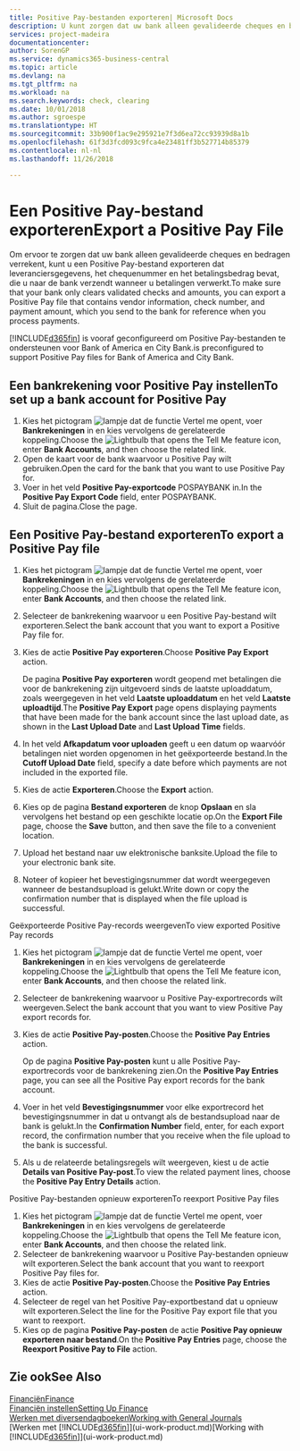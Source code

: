 ```yaml
---
title: Positive Pay-bestanden exporteren| Microsoft Docs
description: U kunt zorgen dat uw bank alleen gevalideerde cheques en bedragen verrekent door een Positive Pay-bestand te exporteren dat gegevens over leveranciers en betalingen bevat.
services: project-madeira
documentationcenter: 
author: SorenGP
ms.service: dynamics365-business-central
ms.topic: article
ms.devlang: na
ms.tgt_pltfrm: na
ms.workload: na
ms.search.keywords: check, clearing
ms.date: 10/01/2018
ms.author: sgroespe
ms.translationtype: HT
ms.sourcegitcommit: 33b900f1ac9e295921e7f3d6ea72cc93939d8a1b
ms.openlocfilehash: 61f3d3fcd093c9fca4e23481ff3b527714b85379
ms.contentlocale: nl-nl
ms.lasthandoff: 11/26/2018

---
```

# <a name="export-a-positive-pay-file"></a><span data-ttu-id="6972c-103">Een Positive Pay-bestand exporteren</span><span class="sxs-lookup"><span data-stu-id="6972c-103">Export a Positive Pay File</span></span>
<span data-ttu-id="6972c-104">Om ervoor te zorgen dat uw bank alleen gevalideerde cheques en bedragen verrekent, kunt u een Positive Pay-bestand exporteren dat leveranciersgegevens, het chequenummer en het betalingsbedrag bevat, die u naar de bank verzendt wanneer u betalingen verwerkt.</span><span class="sxs-lookup"><span data-stu-id="6972c-104">To make sure that your bank only clears validated checks and amounts, you can export a Positive Pay file that contains vendor information, check number, and payment amount, which you send to the bank for reference when you process payments.</span></span>

[!INCLUDE[d365fin](includes/d365fin_md.md)] <span data-ttu-id="6972c-105">is vooraf geconfigureerd om Positive Pay-bestanden te ondersteunen voor Bank of America en City Bank.</span><span class="sxs-lookup"><span data-stu-id="6972c-105">is preconfigured to support Positive Pay files for Bank of America and City Bank.</span></span>

## <a name="to-set-up-a-bank-account-for-positive-pay"></a><span data-ttu-id="6972c-106">Een bankrekening voor Positive Pay instellen</span><span class="sxs-lookup"><span data-stu-id="6972c-106">To set up a bank account for Positive Pay</span></span>
1. <span data-ttu-id="6972c-107">Kies het pictogram ![lampje dat de functie Vertel me opent](media/ui-search/search_small.png "Vertel me wat u wilt doen"), voer **Bankrekeningen** in en kies vervolgens de gerelateerde koppeling.</span><span class="sxs-lookup"><span data-stu-id="6972c-107">Choose the ![Lightbulb that opens the Tell Me feature](media/ui-search/search_small.png "Tell me what you want to do") icon, enter **Bank Accounts**, and then choose the related link.</span></span>
2. <span data-ttu-id="6972c-108">Open de kaart voor de bank waarvoor u Positive Pay wilt gebruiken.</span><span class="sxs-lookup"><span data-stu-id="6972c-108">Open the card for the bank that you want to use Positive Pay for.</span></span>
3. <span data-ttu-id="6972c-109">Voer in het veld **Positive Pay-exportcode** POSPAYBANK in.</span><span class="sxs-lookup"><span data-stu-id="6972c-109">In the **Positive Pay Export Code** field, enter POSPAYBANK.</span></span>
4. <span data-ttu-id="6972c-110">Sluit de pagina.</span><span class="sxs-lookup"><span data-stu-id="6972c-110">Close the page.</span></span>

## <a name="to-export-a-positive-pay-file"></a><span data-ttu-id="6972c-111">Een Positive Pay-bestand exporteren</span><span class="sxs-lookup"><span data-stu-id="6972c-111">To export a Positive Pay file</span></span>
1. <span data-ttu-id="6972c-112">Kies het pictogram ![lampje dat de functie Vertel me opent](media/ui-search/search_small.png "Vertel me wat u wilt doen"), voer **Bankrekeningen** in en kies vervolgens de gerelateerde koppeling.</span><span class="sxs-lookup"><span data-stu-id="6972c-112">Choose the ![Lightbulb that opens the Tell Me feature](media/ui-search/search_small.png "Tell me what you want to do") icon, enter **Bank Accounts**, and then choose the related link.</span></span>
2. <span data-ttu-id="6972c-113">Selecteer de bankrekening waarvoor u een Positive Pay-bestand wilt exporteren.</span><span class="sxs-lookup"><span data-stu-id="6972c-113">Select the bank account that you want to export a Positive Pay file for.</span></span>
3. <span data-ttu-id="6972c-114">Kies de actie **Positive Pay exporteren**.</span><span class="sxs-lookup"><span data-stu-id="6972c-114">Choose **Positive Pay Export** action.</span></span>

    <span data-ttu-id="6972c-115">De pagina **Positive Pay exporteren** wordt geopend met betalingen die voor de bankrekening zijn uitgevoerd sinds de laatste uploaddatum, zoals weergegeven in het veld **Laatste uploaddatum** en het veld **Laatste uploadtijd**.</span><span class="sxs-lookup"><span data-stu-id="6972c-115">The **Positive Pay Export** page opens displaying payments that have been made for the bank account since the last upload date, as shown in the **Last Upload Date** and **Last Upload Time** fields.</span></span>
4. <span data-ttu-id="6972c-116">In het veld **Afkapdatum voor uploaden** geeft u een datum op waarvóór betalingen niet worden opgenomen in het geëxporteerde bestand.</span><span class="sxs-lookup"><span data-stu-id="6972c-116">In the **Cutoff Upload Date** field, specify a date before which payments are not included in the exported file.</span></span>
5. <span data-ttu-id="6972c-117">Kies de actie **Exporteren**.</span><span class="sxs-lookup"><span data-stu-id="6972c-117">Choose the **Export** action.</span></span>
6. <span data-ttu-id="6972c-118">Kies op de pagina **Bestand exporteren** de knop **Opslaan** en sla vervolgens het bestand op een geschikte locatie op.</span><span class="sxs-lookup"><span data-stu-id="6972c-118">On the **Export File** page, choose the **Save** button, and then save the file to a convenient location.</span></span>
7. <span data-ttu-id="6972c-119">Upload het bestand naar uw elektronische banksite.</span><span class="sxs-lookup"><span data-stu-id="6972c-119">Upload the file to your electronic bank site.</span></span>
8. <span data-ttu-id="6972c-120">Noteer of kopieer het bevestigingsnummer dat wordt weergegeven wanneer de bestandsupload is gelukt.</span><span class="sxs-lookup"><span data-stu-id="6972c-120">Write down or copy the confirmation number that is displayed when the file upload is successful.</span></span>

<span data-ttu-id="6972c-121">Geëxporteerde Positive Pay-records weergeven</span><span class="sxs-lookup"><span data-stu-id="6972c-121">To view exported Positive Pay records</span></span>

1. <span data-ttu-id="6972c-122">Kies het pictogram ![lampje dat de functie Vertel me opent](media/ui-search/search_small.png "Vertel me wat u wilt doen"), voer **Bankrekeningen** in en kies vervolgens de gerelateerde koppeling.</span><span class="sxs-lookup"><span data-stu-id="6972c-122">Choose the ![Lightbulb that opens the Tell Me feature](media/ui-search/search_small.png "Tell me what you want to do") icon, enter **Bank Accounts**, and then choose the related link.</span></span>
2. <span data-ttu-id="6972c-123">Selecteer de bankrekening waarvoor u Positive Pay-exportrecords wilt weergeven.</span><span class="sxs-lookup"><span data-stu-id="6972c-123">Select the bank account that you want to view Positive Pay export records for.</span></span>
3. <span data-ttu-id="6972c-124">Kies de actie **Positive Pay-posten**.</span><span class="sxs-lookup"><span data-stu-id="6972c-124">Choose the **Positive Pay Entries** action.</span></span>

    <span data-ttu-id="6972c-125">Op de pagina **Positive Pay-posten** kunt u alle Positive Pay-exportrecords voor de bankrekening zien.</span><span class="sxs-lookup"><span data-stu-id="6972c-125">On the **Positive Pay Entries** page, you can see all the Positive Pay export records for the bank account.</span></span>
4. <span data-ttu-id="6972c-126">Voer in het veld **Bevestigingsnummer** voor elke exportrecord het bevestigingsnummer in dat u ontvangt als de bestandsupload naar de bank is gelukt.</span><span class="sxs-lookup"><span data-stu-id="6972c-126">In the **Confirmation Number** field, enter, for each export record, the confirmation number that you receive when the file upload to the bank is successful.</span></span>
5. <span data-ttu-id="6972c-127">Als u de relateerde betalingsregels wilt weergeven, kiest u de actie **Details van Positive Pay-post**.</span><span class="sxs-lookup"><span data-stu-id="6972c-127">To view the related payment lines, choose the **Positive Pay Entry Details** action.</span></span>

<span data-ttu-id="6972c-128">Positive Pay-bestanden opnieuw exporteren</span><span class="sxs-lookup"><span data-stu-id="6972c-128">To reexport Positive Pay files</span></span>

1. <span data-ttu-id="6972c-129">Kies het pictogram ![lampje dat de functie Vertel me opent](media/ui-search/search_small.png "Vertel me wat u wilt doen"), voer **Bankrekeningen** in en kies vervolgens de gerelateerde koppeling.</span><span class="sxs-lookup"><span data-stu-id="6972c-129">Choose the ![Lightbulb that opens the Tell Me feature](media/ui-search/search_small.png "Tell me what you want to do") icon, enter **Bank Accounts**, and then choose the related link.</span></span>
2. <span data-ttu-id="6972c-130">Selecteer de bankrekening waarvoor u Positive Pay-bestanden opnieuw wilt exporteren.</span><span class="sxs-lookup"><span data-stu-id="6972c-130">Select the bank account that you want to reexport Positive Pay files for.</span></span>
3. <span data-ttu-id="6972c-131">Kies de actie **Positive Pay-posten**.</span><span class="sxs-lookup"><span data-stu-id="6972c-131">Choose the **Positive Pay Entries** action.</span></span>
4. <span data-ttu-id="6972c-132">Selecteer de regel van het Positive Pay-exportbestand dat u opnieuw wilt exporteren.</span><span class="sxs-lookup"><span data-stu-id="6972c-132">Select the line for the Positive Pay export file that you want to reexport.</span></span>
5. <span data-ttu-id="6972c-133">Kies op de pagina **Positive Pay-posten** de actie **Positive Pay opnieuw exporteren naar bestand**.</span><span class="sxs-lookup"><span data-stu-id="6972c-133">On the **Positive Pay Entries** page, choose the **Reexport Positive Pay to File** action.</span></span>

## <a name="see-also"></a><span data-ttu-id="6972c-134">Zie ook</span><span class="sxs-lookup"><span data-stu-id="6972c-134">See Also</span></span>
[<span data-ttu-id="6972c-135">Financiën</span><span class="sxs-lookup"><span data-stu-id="6972c-135">Finance</span></span>](finance.md)  
[<span data-ttu-id="6972c-136">Financiën instellen</span><span class="sxs-lookup"><span data-stu-id="6972c-136">Setting Up Finance</span></span>](finance-setup-finance.md)  
[<span data-ttu-id="6972c-137">Werken met diversendagboeken</span><span class="sxs-lookup"><span data-stu-id="6972c-137">Working with General Journals</span></span>](ui-work-general-journals.md)  
<span data-ttu-id="6972c-138">[Werken met [!INCLUDE[d365fin](includes/d365fin_md.md)]](ui-work-product.md)</span><span class="sxs-lookup"><span data-stu-id="6972c-138">[Working with [!INCLUDE[d365fin](includes/d365fin_md.md)]](ui-work-product.md)</span></span>

